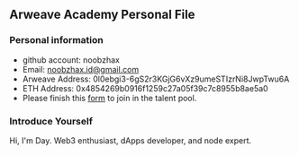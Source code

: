 ## Arweave Academy Personal File

### Personal information

- github account: noobzhax
- Email: noobzhax.id@gmail.com
- Arweave Address: 0l0ebgi3-6gS2r3KGjG6vXz9umeSTIzrNi8JwpTwu6A
- ETH Address: 0x4854269b0916f1259c27a05f39c7c8955b8ae5a0
- Please finish this [form](https://docs.google.com/forms/d/e/1FAIpQLSfWA5fIIcBgmRppm3jNz5vmf9Mai_QMVil-2pO4r7YKn_Zhtw/viewform?usp=sf_link) to join in the talent pool.

### Introduce Yourself
 Hi, I'm Day. Web3 enthusiast, dApps developer, and node expert.